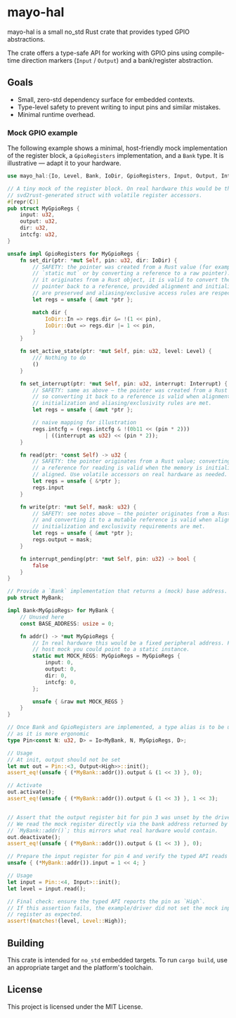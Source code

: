 # mayo-hal

mayo-hal is a small no_std Rust crate that provides typed GPIO abstractions.

The crate offers a type-safe API for working with GPIO pins using compile-time
direction markers (`Input` / `Output`) and a bank/register abstraction.

## Goals

- Small, zero-std dependency surface for embedded contexts.
- Type-level safety to prevent writing to input pins and similar mistakes.
- Minimal runtime overhead.

### Mock GPIO example

The following example shows a minimal, host-friendly mock implementation of
the register block, a `GpioRegisters` implementation, and a `Bank` type. It
is illustrative — adapt it to your hardware.

```rust
use mayo_hal:{Io, Level, Bank, IoDir, GpioRegisters, Input, Output, Interrupt, High};

// A tiny mock of the register block. On real hardware this would be the
// svd2rust-generated struct with volatile register accessors.
#[repr(C)]
pub struct MyGpioRegs {
    input: u32,
    output: u32,
    dir: u32,
    intcfg: u32,
}

unsafe impl GpioRegisters for MyGpioRegs {
    fn set_dir(ptr: *mut Self, pin: u32, dir: IoDir) {
        // SAFETY: the pointer was created from a Rust value (for example a
        // `static mut` or by converting a reference to a raw pointer). Because
        // it originates from a Rust object, it is valid to convert the raw
        // pointer back to a reference, provided alignment and initialization
        // are preserved and aliasing/exclusive access rules are respected.
        let regs = unsafe { &mut *ptr };

        match dir {
            IoDir::In => regs.dir &= !(1 << pin),
            IoDir::Out => regs.dir |= 1 << pin,
        }
    }

    fn set_active_state(ptr: *mut Self, pin: u32, level: Level) {
        /// Nothing to do
        ()
    }

    fn set_interrupt(ptr: *mut Self, pin: u32, interrupt: Interrupt) {
        // SAFETY: same as above — the pointer was created from a Rust value
        // so converting it back to a reference is valid when alignment,
        // initialization and aliasing/exclusivity rules are met.
        let regs = unsafe { &mut *ptr };

        // naive mapping for illustration
        regs.intcfg = (regs.intcfg & !(0b11 << (pin * 2)))
            | ((interrupt as u32) << (pin * 2));
    }

    fn read(ptr: *const Self) -> u32 {
        // SAFETY: the pointer originates from a Rust value; converting it to
        // a reference for reading is valid when the memory is initialized and
        // aligned. Use volatile accessors on real hardware as needed.
        let regs = unsafe { &*ptr };
        regs.input
    }

    fn write(ptr: *mut Self, mask: u32) {
        // SAFETY: see notes above — the pointer originates from a Rust value
        // and converting it to a mutable reference is valid when alignment,
        // initialization and exclusivity requirements are met.
        let regs = unsafe { &mut *ptr };
        regs.output = mask;
    }

    fn interrupt_pending(ptr: *mut Self, pin: u32) -> bool {
        false
    }
}

// Provide a `Bank` implementation that returns a (mock) base address.
pub struct MyBank;

impl Bank<MyGpioRegs> for MyBank {
    // Unused here
    const BASE_ADDRESS: usize = 0;

    fn addr() -> *mut MyGpioRegs {
        // In real hardware this would be a fixed peripheral address. For a
        // host mock you could point to a static instance.
        static mut MOCK_REGS: MyGpioRegs = MyGpioRegs {
            input: 0,
            output: 0,
            dir: 0,
            intcfg: 0,
        };

        unsafe { &raw mut MOCK_REGS }
    }
}

// Once Bank and GpioRegisters are implemented, a type alias is to be used 
// as it is more ergonomic
type Pin<const N: u32, D> = Io<MyBank, N, MyGpioRegs, D>;

// Usage
// At init, output should not be set
let mut out = Pin::<3, Output<High>>::init();
assert_eq!(unsafe { (*MyBank::addr()).output & (1 << 3) }, 0);

// Activate 
out.activate();
assert_eq!(unsafe { (*MyBank::addr()).output & (1 << 3) }, 1 << 3);


// Assert that the output register bit for pin 3 was unset by the driver.
// We read the mock register directly via the bank address returned by
// `MyBank::addr()`; this mirrors what real hardware would contain.
out.deactivate();
assert_eq!(unsafe { (*MyBank::addr()).output & (1 << 3) }, 0);

// Prepare the input register for pin 4 and verify the typed API reads it.
unsafe { (*MyBank::addr()).input = 1 << 4; }

// Usage
let input = Pin::<4, Input>::init();
let level = input.read();

// Final check: ensure the typed API reports the pin as `High`.
// If this assertion fails, the example/driver did not set the mock input
// register as expected.
assert!(matches!(level, Level::High));
```

## Building

This crate is intended for `no_std` embedded targets. To run `cargo build`, use
an appropriate target and the platform's toolchain.

## License

This project is licensed under the MIT License. 
